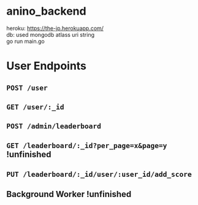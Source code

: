 # anino_backend
heroku: https://the-jp.herokuapp.com/ <br />
db: used mongodb atlass uri string <br />
go run main.go <br />
# User Endpoints
## `POST /user`
## `GET /user/:_id`
## `POST /admin/leaderboard`
## `GET /leaderboard/:_id?per_page=x&page=y` !unfinished
## `PUT /leaderboard/:_id/user/:user_id/add_score`
## Background Worker !unfinished



